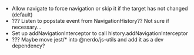 * Allow navigate to force navigation or skip it if the target has not changed (default)
* ??? Listen to popstate event from NavigationHistory?? Not sure if necessary...
* Set up addNavigationInterceptor to call history.addNavigationInterceptor
* ??? Maybe move jest/* into @nerdo/js-utils and add it as a dev dependency?
